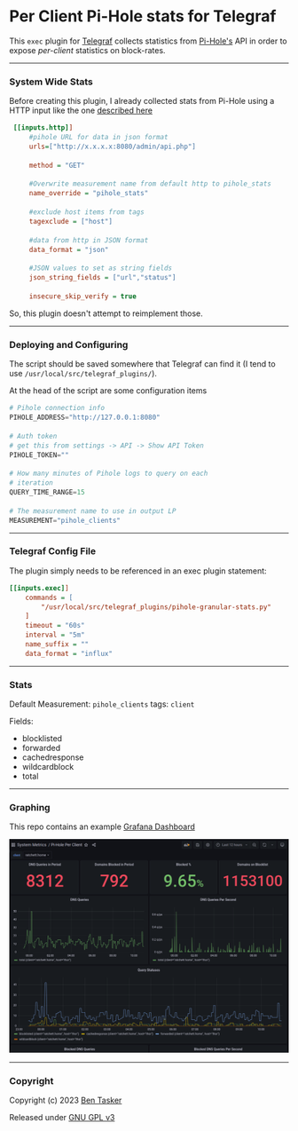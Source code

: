 # Per Client Pi-Hole stats for Telegraf

This `exec` plugin for [Telegraf](https://github.com/influxdata/telegraf) collects statistics from [Pi-Hole's](https://pi-hole.net/) API in order to expose *per-client* statistics on block-rates.

----

### System Wide Stats

Before creating this plugin, I already collected stats from Pi-Hole using a HTTP input like the one [described here](https://www.alteredtech.io/posts/pihole-telegraph/)
```ini
 [[inputs.http]]
     #pihole URL for data in json format
     urls=["http://x.x.x.x:8080/admin/api.php"]

     method = "GET"

     #Overwrite measurement name from default http to pihole_stats
     name_override = "pihole_stats"

     #exclude host items from tags
     tagexclude = ["host"]

     #data from http in JSON format
     data_format = "json"

     #JSON values to set as string fields
     json_string_fields = ["url","status"]

     insecure_skip_verify = true
```
So, this plugin doesn't attempt to reimplement those.

----

### Deploying and Configuring

The script should be saved somewhere that Telegraf can find it (I tend to use `/usr/local/src/telegraf_plugins/`).

At the head of the script are some configuration items
```python
# Pihole connection info
PIHOLE_ADDRESS="http://127.0.0.1:8080"

# Auth token
# get this from settings -> API -> Show API Token
PIHOLE_TOKEN=""

# How many minutes of Pihole logs to query on each
# iteration
QUERY_TIME_RANGE=15

# The measurement name to use in output LP
MEASUREMENT="pihole_clients"
```

----

### Telegraf Config File

The plugin simply needs to be referenced in an exec plugin statement:
```ini
[[inputs.exec]]
    commands = [
        "/usr/local/src/telegraf_plugins/pihole-granular-stats.py"
    ]
    timeout = "60s"
    interval = "5m"
    name_suffix = ""
    data_format = "influx"
```
    
----

### Stats

Default Measurement: `pihole_clients`
tags: `client`

Fields:

* blocklisted
* forwarded
* cachedresponse
* wildcardblock
* total

----

### Graphing

This repo contains an example [Grafana Dashboard](grafana/Pi-Hole_Per_Client.json)

![Screenshot of Grafana dashboard showing per-client metrics](grafana/screenshot.png)


----

### Copyright

Copyright (c) 2023 [Ben Tasker](https://www.bentasker.co.uk)

Released under [GNU GPL v3](https://www.gnu.org/licenses/gpl-3.0.txt)
